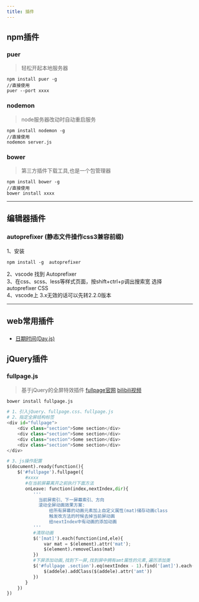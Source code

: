```yaml
---
title: 插件
---
```


## npm插件
### puer 
> 轻松开起本地服务器  

```shell
npm install puer -g
//直接使用
puer --port xxxx 
```

### nodemon 
> node服务器改动时自动重启服务  

```shell
npm install nodemon -g
//直接使用
nodemon server.js  
```

### bower 
> 第三方插件下载工具,也是一个包管理器

```shell
npm install bower -g
//直接使用
bower install xxxx
```
---
## 编辑器插件
### autoprefixer (静态文件操作css3兼容前缀)

1、安装
```
npm install -g 	autoprefixer
```
2、vscode 找到 Autoprefixer  
3、在css、scss、less等样式页面，按shift+ctrl+p调出搜索宽 选择 autoprefixer CSS  
4、vscode上 3.x无效的话可以先转2.2.0版本  

---
## web常用插件
### 
+ [日期时间(Day.js)](https://www.cnblogs.com/cjrfan/p/9154539.html)

## jQuery插件
### fullpage.js 
> 基于jQuery的全屏特效插件 [fullpage官网](http://fullpage.81hu.com/)  [bilibili视频](https://www.bilibili.com/video/BV1Ks411V7Kg?p=49)

```python
bower install fullpage.js

# 1、引入jQuery、fullpage.css、fullpage.js
# 2、指定全屏结构标签
<div id="fullpage">
    <div class="section">Some section</div>
    <div class="section">Some section</div>
    <div class="section">Some section</div>
    <div class="section">Some section</div>
</div>

# 3、js操作配置
$(document).ready(function(){
    $('#fullpage').fullpage({
       #xxxx
       #在当前屏幕离开之前执行下面方法
       onLeave: function(index,nextIndex,dir){
          '''
            当前屏索引、下一屏幕索引、方向
            滚动全屏动画效果方案:
                给所有屏幕的动画元素加上自定义属性(mat)储存动画class
                触发改方法的时候去掉当前屏动画
                给nextIndex中有动画的添加动画
          '''
          #清除动画
          $('[mat]').each(function(ind,ele){
              var mat = $(element).attr('mat');
              $(element).removeClass(mat)
          })
          #下屏添加动画,找到下一屏,找到屏中拥有amt属性的元素,遍历添加类
          $('#fullpage .section').eq(nextIndex - 1).find('[amt]').each(function(addi,addele){
              $(addele).addClass($(addele).attr('amt'))
          })
       }
    })
})
```



